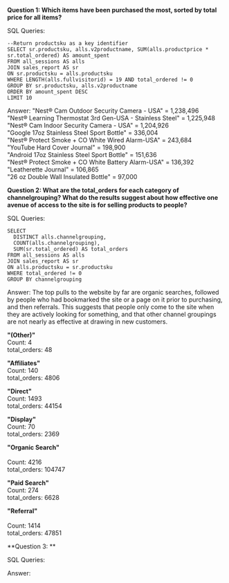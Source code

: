 **Question 1: Which items have been purchased the most, sorted by total price for all items?**

SQL Queries:
```
--Return productsku as a key identifier
SELECT sr.productsku, alls.v2productname, SUM(alls.productprice * sr.total_ordered) AS amount_spent
FROM all_sessions AS alls
JOIN sales_report AS sr
ON sr.productsku = alls.productsku
WHERE LENGTH(alls.fullvisitorid) = 19 AND total_ordered != 0
GROUP BY sr.productsku, alls.v2productname
ORDER BY amount_spent DESC
LIMIT 10
```

Answer: 
"Nest® Cam Outdoor Security Camera - USA" = 	1,238,496<br>
"Nest® Learning Thermostat 3rd Gen-USA - Stainless Steel" =	1,225,948<br>
"Nest® Cam Indoor Security Camera - USA" =	1,204,926<br>
"Google 17oz Stainless Steel Sport Bottle" =	336,004<br>
"Nest® Protect Smoke + CO White Wired Alarm-USA" =	243,684<br>
"YouTube Hard Cover Journal" =	198,900<br>
"Android 17oz Stainless Steel Sport Bottle" =	151,636<br>
"Nest® Protect Smoke + CO White Battery Alarm-USA" =	136,392<br>
"Leatherette Journal" =	106,865<br>
"26 oz Double Wall Insulated Bottle" =	97,000<br>


**Question 2: What are the total_orders for each category of channelgrouping? What do the results suggest about how effective one avenue of access to the site is for selling products to people?**

SQL Queries:
```
SELECT 
  DISTINCT alls.channelgrouping, 
  COUNT(alls.channelgrouping), 
  SUM(sr.total_ordered) AS total_orders
FROM all_sessions AS alls
JOIN sales_report AS sr
ON alls.productsku = sr.productsku
WHERE total_ordered != 0
GROUP BY channelgrouping
```

Answer: The top pulls to the website by far are organic searches, followed by people who had bookmarked the site or a page on it prior to purchasing, and then referrals. This suggests that people only come to the site when they are actively looking for something, and that other channel groupings are not nearly as effective at drawing in new customers.

**"(Other)"**<br>
Count: 4<br>
total_orders: 48<br>

**"Affiliates"**<br>
Count: 140<br>
total_orders: 4806<br>

**"Direct"**<br>
Count: 1493<br>
total_orders: 44154<br>

**"Display"**<br>
Count: 70<br>
total_orders: 2369<br>

**"Organic Search"**<br>	
Count: 4216<br>
total_orders: 104747<br>

**"Paid Search"**<br>
Count: 274<br>
total_orders: 6628<br>

**"Referral"**<br>	
Count: 1414<br>
total_orders: 47851<br>



**Question 3: **

SQL Queries:

Answer:

